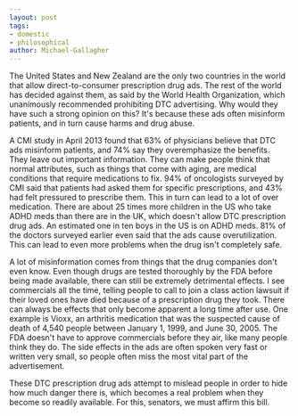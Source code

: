 ```yaml
---
layout: post
tags: 
- domestic 
- philosophical
author: Michael-Gallagher
---
```

The United States and New Zealand are the only two countries in the world that allow direct-to-consumer prescription drug ads. The rest of the world has decided against them, as said by the World Health Organization, which unanimously recommended prohibiting DTC advertising. Why would they have such a strong opinion on this? It's because these ads often misinform patients, and in turn cause harms and drug abuse.

A CMI study in April 2013 found that 63% of physicians believe that DTC ads misinform patients, and 74% say they overemphasize the benefits. They leave out important information. They can make people think that normal attributes, such as things that come with aging, are medical conditions that require medications to fix. 94% of oncologists surveyed by CMI said that patients had asked them for specific prescriptions, and 43% had felt pressured to prescribe them. This in turn can lead to a lot of over medication. There are about 25 times more children in the US who take ADHD meds than there are in the UK, which doesn't allow DTC prescription drug ads. An estimated one in ten boys in the US is on ADHD meds. 81% of the doctors surveyed earlier even said that the ads cause overutilization. This can lead to even more problems when the drug isn't completely safe.

A lot of misinformation comes from things that the drug companies don't even know. Even though drugs are tested thoroughly by the FDA before being made available, there can still be extremely detrimental effects. I see commercials all the time, telling people to call to join a class action lawsuit if their loved ones have died because of a prescription drug they took. There can always be effects that only become apparent a long time after use. One example is Vioxx, an arthritis medication that was the suspected cause of death of 4,540 people between January 1, 1999, and June 30, 2005. The FDA doesn't have to approve commercials before they air, like many people think they do. The side effects in the ads are often spoken very fast or written very small, so people often miss the most vital part of the advertisement.

These DTC prescription drug ads attempt to mislead people in order to hide how much danger there is, which becomes a real problem when they become so readily available. For this, senators, we must affirm this bill.
